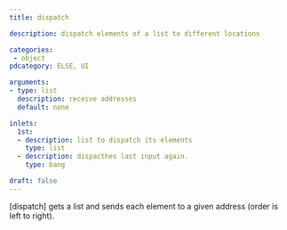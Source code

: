 ```yaml
---
title: dispatch

description: dispatch elements of a list to different locations

categories:
 - object
pdcategory: ELSE, UI

arguments:
- type: list
  description: receive addresses
  default: none

inlets:
  1st:
  - description: list to dispatch its elements
    type: list
  - description: dispacthes last input again.
    type: bang

draft: false
---
```


[dispatch] gets a list and sends each element to a given address (order is left to right).
